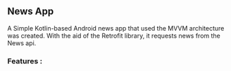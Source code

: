 ## News App
A Simple Kotlin-based Android news app that used the MVVM architecture was created. With the aid of the Retrofit library, it requests news from the News api.

### Features :

